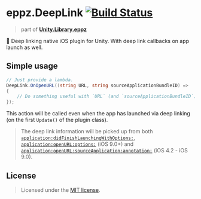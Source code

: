 # eppz.DeepLink [![Build Status](https://travis-ci.org/eppz/Unity.Test.eppz.png?branch=master)](https://travis-ci.org/eppz/Unity.Test.eppz)
> part of [**Unity.Library.eppz**](https://github.com/eppz/Unity.Library.eppz)


 Deep linking native iOS plugin for Unity. With deep link callbacks on app launch as well.


## Simple usage

```csharp
// Just provide a lambda.
DeepLink.OnOpenURL((string URL, string sourceApplicationBundleID) =>
{
	// Do something useful with `URL` (and `sourceApplicationBundleID`).
});
```

This action will be called even when the app has launched via deep linking (on the first `Update()` of the plugin class).

> The deep link information will be picked up from both [`application:didFinishLaunchingWithOptions:`](https://developer.apple.com/documentation/uikit/uiapplicationdelegate/1622921-application?language=objc), [`application:openURL:options:`](https://developer.apple.com/documentation/uikit/uiapplicationdelegate/1623112-application?preferredLanguage=occ) (iOS 9.0+) and [`application:openURL:sourceApplication:annotation:`](https://developer.apple.com/documentation/uikit/uiapplicationdelegate/1623073-application?language=objc) (iOS 4.2 - iOS 9.0).


## License

> Licensed under the [MIT license](http://en.wikipedia.org/wiki/MIT_License).
